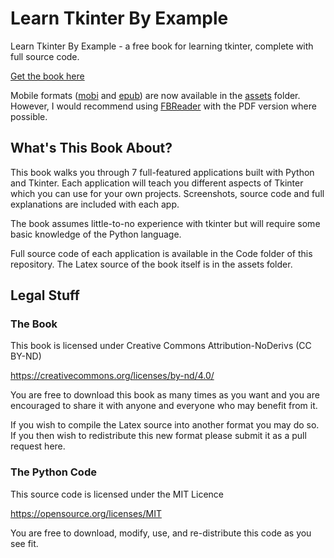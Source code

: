 # Learn Tkinter By Example
Learn Tkinter By Example - a free book for learning tkinter, complete with full source code.

[Get the book here](Tkinter-By-Example.pdf)

Mobile formats ([mobi](assets/Tkinter-By-Example.mobi) and [epub](assets/Tkinter-By-Example.epub)) are now available in the [assets](assets) folder. However, I would recommend using [FBReader](https://fbreader.org) with the PDF version where possible. 

## What's This Book About?

This book walks you through 7 full-featured applications built with Python and Tkinter. Each application will teach you different aspects of Tkinter which you can use for your own projects. Screenshots, source code and full explanations are included with each app.

The book assumes little-to-no experience with tkinter but will require some basic knowledge of the Python language. 

Full source code of each application is available in the Code folder of this repository. The Latex source of the book itself is in the assets folder. 

## Legal Stuff

### The Book

This book is licensed under Creative Commons Attribution-NoDerivs (CC BY-ND)

https://creativecommons.org/licenses/by-nd/4.0/

You are free to download this book as many times as you want and you are encouraged to share it with anyone and everyone who may benefit from it. 

If you wish to compile the Latex source into another format you may do so. If you then wish to redistribute this new format please submit it as a pull request here. 

### The Python Code

This source code is licensed under the MIT Licence

https://opensource.org/licenses/MIT

You are free to download, modify, use, and re-distribute this code as you see fit.

